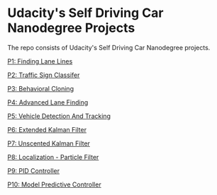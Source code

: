 # Udacity's Self Driving Car Nanodegree Projects  

The repo consists of Udacity's Self Driving Car Nanodegree projects.  

[P1: Finding Lane Lines](https://github.com/rakeshdhote/Udacity-Self_Driving_Car_NanoDegree/tree/master/P1_Finding_Lane_Lines)

[P2: Traffic Sign Classifer](https://github.com/rakeshdhote/Udacity-Self_Driving_Car_NanoDegree/tree/master/P2_Traffic_Sign_Classifier)

[P3: Behavioral Cloning](https://github.com/rakeshdhote/Udacity-Self_Driving_Car_NanoDegree/tree/master/P3_Behavioral_Cloning)

[P4: Advanced Lane Finding](https://github.com/rakeshdhote/Udacity-Self_Driving_Car_NanoDegree/tree/master/P4_Advanced_Lane_Finding)

[P5: Vehicle Detection And Tracking](https://github.com/rakeshdhote/Udacity-Self_Driving_Car_NanoDegree/tree/master/P5_Vehicle_Detection_And_Tracking)

[P6: Extended Kalman Filter](https://github.com/rakeshdhote/Udacity-Self_Driving_Car_NanoDegree/tree/master/P6_Extended_Kalman_Filter)

[P7: Unscented Kalman Filter]()

[P8: Localization - Particle Filter]()

[P9: PID Controller](https://github.com/rakeshdhote/Udacity-Self_Driving_Car_NanoDegree/tree/master/P9_PID_Controller)

[P10: Model Predictive Controller](https://github.com/rakeshdhote/Udacity-Self_Driving_Car_NanoDegree/tree/master/P10_Model_Predictive_Controller)